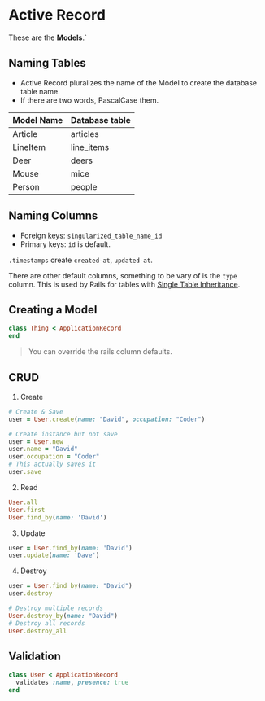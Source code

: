 # Active Record

These are the **Models**.`

## Naming Tables

- Active Record pluralizes the name of the Model to create the database table name.
- If there are two words, PascalCase them.

| Model Name | Database table |
| ---------- | -------------- |
| Article    | articles       |
| LineItem   | line_items     |
| Deer       | deers          |
| Mouse      | mice           |
| Person     | people         |

## Naming Columns

- Foreign keys: `singularized_table_name_id`
- Primary keys: `id` is default.

`.timestamps` create `created-at`, `updated-at`.

There are other default columns, something to be vary of is the `type` column. This is used by Rails for tables with [Single Table Inheritance](https://api.rubyonrails.org/v6.0.2.1/classes/ActiveRecord/Inheritance.html).

## Creating a Model

```ruby
class Thing < ApplicationRecord
end
```

> You can override the rails column defaults.

## CRUD

1. Create

```ruby
# Create & Save
user = User.create(name: "David", occupation: "Coder")

# Create instance but not save
user = User.new
user.name = "David"
user.occupation = "Coder"
# This actually saves it
user.save
```

2. Read

```ruby
User.all
User.first
User.find_by(name: 'David')
```

3. Update

```ruby
user = User.find_by(name: 'David')
user.update(name: 'Dave')
```

4. Destroy

```ruby
user = User.find_by(name: "David")
user.destroy

# Destroy multiple records
User.destroy_by(name: "David")
# Destroy all records
User.destroy_all
```

## Validation

```ruby
class User < ApplicationRecord
  validates :name, presence: true
end
```
